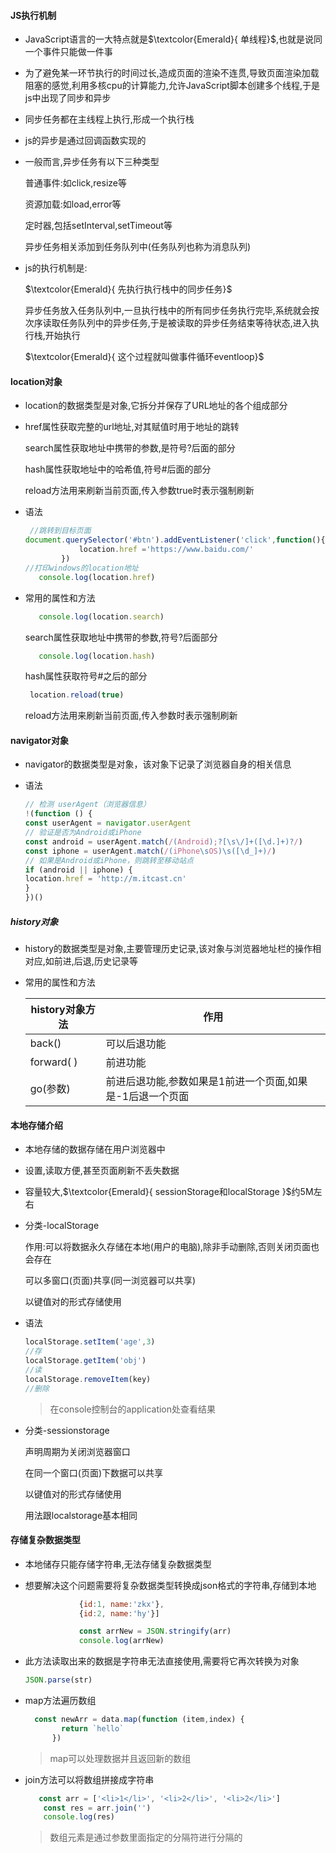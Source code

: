 #### JS执行机制

- JavaScript语言的一大特点就是$\textcolor{Emerald}{ 单线程}$,也就是说同一个事件只能做一件事

- 为了避免某一环节执行的时间过长,造成页面的渲染不连贯,导致页面渲染加载阻塞的感觉,利用多核cpu的计算能力,允许JavaScript脚本创建多个线程,于是js中出现了同步和异步

- 同步任务都在主线程上执行,形成一个执行栈

- js的异步是通过回调函数实现的

- 一般而言,异步任务有以下三种类型

  普通事件:如click,resize等

  资源加载:如load,error等

  定时器,包括setInterval,setTimeout等

  异步任务相关添加到任务队列中(任务队列也称为消息队列)

- js的执行机制是:

  $\textcolor{Emerald}{  先执行执行栈中的同步任务}$

  异步任务放入任务队列中,一旦执行栈中的所有同步任务执行完毕,系统就会按次序读取任务队列中的异步任务,于是被读取的异步任务结束等待状态,进入执行栈,开始执行

  $\textcolor{Emerald}{  这个过程就叫做事件循环eventloop}$

#### location对象

- location的数据类型是对象,它拆分并保存了URL地址的各个组成部分

- href属性获取完整的url地址,对其赋值时用于地址的跳转

  search属性获取地址中携带的参数,是符号?后面的部分

  hash属性获取地址中的哈希值,符号#后面的部分

  reload方法用来刷新当前页面,传入参数true时表示强制刷新

- 语法

  ```javascript
   //跳转到目标页面
  document.querySelector('#btn').addEventListener('click',function(){
              location.href ='https://www.baidu.com/'
          })
  //打印windows的location地址
     console.log(location.href)
  ```

- 常用的属性和方法

  ```JavaScript
     console.log(location.search)
  ```

  search属性获取地址中携带的参数,符号?后面部分

  ```javascript
     console.log(location.hash)
  ```

  hash属性获取符号#之后的部分

  ```javascript
   location.reload(true)
  ```

  reload方法用来刷新当前页面,传入参数时表示强制刷新

#### navigator对象

- navigator的数据类型是对象，该对象下记录了浏览器自身的相关信息

- 语法

  ```javascript
  // 检测 userAgent（浏览器信息）
  !(function () {
  const userAgent = navigator.userAgent
  // 验证是否为Android或iPhone
  const android = userAgent.match(/(Android);?[\s\/]+([\d.]+)?/)
  const iphone = userAgent.match(/(iPhone\sOS)\s([\d_]+)/)
  // 如果是Android或iPhone，则跳转至移动站点
  if (android || iphone) {
  location.href = 'http://m.itcast.cn'
  }
  })()
  ```

##### history对象

- history的数据类型是对象,主要管理历史记录,该对象与浏览器地址栏的操作相对应,如前进,后退,历史记录等

- 常用的属性和方法

  | history对象方法 | 作用                                                      |
  | --------------- | --------------------------------------------------------- |
  | back()          | 可以后退功能                                              |
  | forward( )      | 前进功能                                                  |
  | go(参数)        | 前进后退功能,参数如果是1前进一个页面,如果是-1后退一个页面 |

#### 本地存储介绍

- 本地存储的数据存储在用户浏览器中

- 设置,读取方便,甚至页面刷新不丢失数据

- 容量较大,$\textcolor{Emerald}{  sessionStorage和localStorage }$约5M左右

- 分类-localStorage

  作用:可以将数据永久存储在本地(用户的电脑),除非手动删除,否则关闭页面也会存在

  可以多窗口(页面)共享(同一浏览器可以共享)

  以键值对的形式存储使用

- 语法

  ```javascript
  localStorage.setItem('age',3)
  //存
  localStorage.getItem('obj')
  //读
  localStorage.removeItem(key)
  //删除
  ```

  > 在console控制台的application处查看结果

- 分类-sessionstorage

  声明周期为关闭浏览器窗口

  在同一个窗口(页面)下数据可以共享

  以键值对的形式存储使用

  用法跟localstorage基本相同

#### 存储复杂数据类型

- 本地储存只能存储字符串,无法存储复杂数据类型

- 想要解决这个问题需要将复杂数据类型转换成json格式的字符串,存储到本地

  ```javascript
              {id:1, name:'zkx'},
              {id:2, name:'hy'}]
  
              const arrNew = JSON.stringify(arr)
              console.log(arrNew)
  ```

- 此方法读取出来的数据是字符串无法直接使用,需要将它再次转换为对象

  ```javascript
  JSON.parse(str)
  ```

- map方法遍历数组

  ```javascript
    const newArr = data.map(function (item,index) {
          return `hello`
        })
  ```

  > map可以处理数据并且返回新的数组

- join方法可以将数组拼接成字符串

  ```javascript
     const arr = ['<li>1</li>', '<li>2</li>', '<li>2</li>']
      const res = arr.join('')
      console.log(res)
  ```

  > 数组元素是通过参数里面指定的分隔符进行分隔的







  

